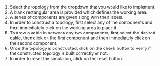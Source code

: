 1. Select the topology from the dropdown that you would like to implement. 
2. A blank rectangular area is provided which defines the working area.
3. A series of components are given along with their labels.
4. In order to construct a topology, first select any of the components and then immediately click on the working area to place it.
5. To draw a cable in between any two components, first select the desired cable, then click on the first component and then immediately click on the second component.
6. Once the topology is constructed, click on the check button to verify if the constructed topology is built correctly or not.
7. In order to reset the simulation, click on the reset button.
